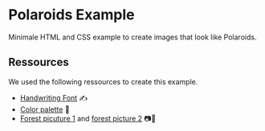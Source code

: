 # Polaroids Example

Minimale HTML and CSS example to create images that look like Polaroids.

## Ressources

We used the following ressources to create this example.

- [Handwriting Font](https://fonts.google.com/specimen/Rock+Salt) ✍️
- [Color palette](https://coolors.co/104547-4b5358-727072-af929d-d2d6ef) 🎨
- [Forest picuture 1](https://www.pexels.com/de-de/foto/mobilechallenge-baum-baume-herbst-866876/) and [forest picture 2](https://www.pexels.com/de-de/foto/aste-baume-baumstamme-beratung-1042828/) 📷🌲
